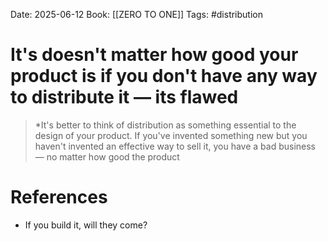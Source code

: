 Date: 2025-06-12
Book: [[ZERO TO ONE]]
Tags:  #distribution 

# It's doesn't matter how good your product is if you don't have any way to distribute it — its flawed

>*It's better to think of distribution as something essential to the design of your product. If you've invented something new but you haven't invented an effective way to sell it, you have a bad business — no matter how good the product 
# References 
- If you build it, will they come?